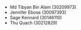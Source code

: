 - Md Tibyan Bin Alam (30209973)
- Jennifer Ebose (30097393)
- Sage Kennard (30146110)
- Thu Quach (30212829)